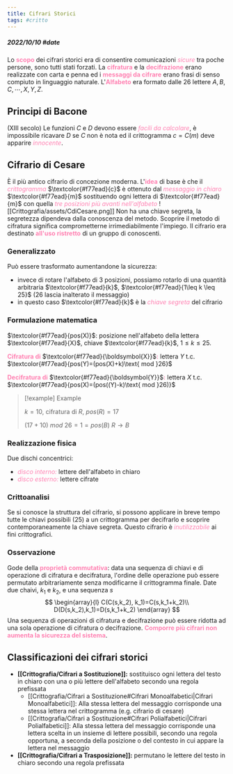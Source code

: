 ```yaml
---
title: Cifrari Storici
tags: #critto
---
```

##### 2022/10/10 #date 
Lo <span style="color:#ff82b2"><b>scopo</b></span> dei cifrari storici era di consentire comunicazioni <span style="color:#ff82b2"><i>sicure</i></span> tra poche persone, sono tutti stati forzati. La <span style="color:#ff82b2"><b>cifratura</b></span> e la <span style="color:#ff82b2"><b>decifrazione</b></span> erano realizzate con carta e penna ed i <span style="color:#ff82b2"><b>messaggi da cifrare</b></span> erano frasi di senso compiuto in linguaggio naturale. L'<span style="color:#ff82b2"><b>Alfabeto</b></span> era formato dalle 26 lettere $A,B,C,\cdots,X,Y,Z$.
## Principi di Bacone
(XIII secolo)
Le funzioni $C$ e $D$ devono essere <span style="color:#ff82b2"><i>facili da calcolare</i></span>, è impossibile ricavare $D$ se $C$ non è nota ed il crittogramma $c=C(m)$ deve apparire <span style="color:#ff82b2"><i>innocente</i></span>.
## Cifrario di Cesare
È il più antico cifrario di concezione moderna. L'<span style="color:#ff82b2"><b>idea</b></span> di base è che il <span style="color:#ff82b2"><i>crittogramma</i></span> $\textcolor{#f77ead}{c}$ è ottenuto dal <span style="color:#ff82b2"><i>messaggio in chiaro</i></span> $\textcolor{#f77ead}{m}$ sostituendo ogni lettera di $\textcolor{#f77ead}{m}$ con quella <span style="color:#ff82b2"><i>tre posizioni più avanti nell'alfabeto</i></span>
![[Crittografia/assets/CdiCesare.png]]
Non ha una chiave segreta, la segretezza dipendeva dalla conoscenza del metodo. Scoprire il metodo di cifratura significa comprometterne irrimediabilmente l'impiego. Il cifrario era destinato <span style="color:#ff82b2"><b>all'uso ristretto</b></span> di un gruppo di conoscenti.
### Generalizzato
Può essere trasformato aumentandone la sicurezza:
* invece di rotare l'alfabeto di 3 posizioni, possiamo rotarlo di una quantità arbitraria $\textcolor{#f77ead}{k}$, $\textcolor{#f77ead}{1\leq k \leq 25}$ (26 lascia inalterato il messaggio)
* in questo caso $\textcolor{#f77ead}{k}$ è la <span style="color:#ff82b2"><i>chiave segreta</i></span> del cifrario
### Formulazione matematica
$\textcolor{#f77ead}{pos(X)}$: posizione nell'alfabeto della lettera $\textcolor{#f77ead}{X}$, chiave $\textcolor{#f77ead}{k}$, $1\leq k \leq 25$.

<span style="color:#ff82b2"><b>Cifratura di</b></span> $\textcolor{#f77ead}{\boldsymbol{X}}$<span style="color:#ff82b2"><b>:</b></span> lettera $Y$ t.c. $\textcolor{#f77ead}{pos(Y)=(pos(X)+k)\text{ mod }26}$

<span style="color:#ff82b2"><b>Decifratura di</b></span> $\textcolor{#f77ead}{\boldsymbol{Y}}$<span style="color:#ff82b2"><b>:</b></span> lettera $X$ t.c. $\textcolor{#f77ead}{pos(X)=(pos((Y)-k)\text{ mod }26)}$
> [!example] Example 
> 
>$k=10$, cifratura di $R$, $pos(R)=17$
>
>$(17+10)\:mod\:26=1=pos(B)$           $R\to B$
### Realizzazione fisica
Due dischi concentrici:
- <span style="color:#ff82b2"><i>disco interno:</i></span> lettere dell'alfabeto in chiaro
- <span style="color:#ff82b2"><i>disco esterno:</i></span> lettere cifrate
### Crittoanalisi
Se si conosce la struttura del cifrario, si possono applicare in breve tempo tutte le chiavi possibili ($25$) a un crittogramma per decifrarlo e scoprire contemporaneamente la chiave segreta. Questo cifrario è <span style="color:#ff82b2"><i>inutilizzabile</i></span> ai fini crittografici.
### Osservazione
Gode della <span style="color:#ff82b2"><b>proprietà commutativa</b></span>: data una sequenza di chiavi e di operazione di cifratura e decifratura, l'ordine delle operazione può essere permutato arbitrariamente senza modificarne il crittogramma finale.
Date due chaivi, $k_1$ e $k_2$, e una sequenza $s$
$$
\begin{array}{l}
	C(C(s,k_2), k_1)=C(s,k_1+k_2)\\
	D(D(s,k_2),k_1)=D(s,k_1+k_2)
\end{array}
$$
Una sequenza di operazioni di cifratura e decifrazione può essere ridotta ad una sola operazione di cifratura o decifrazione. <span style="color:#ff82b2"><b>Comporre più cifrari non aumenta la sicurezza del sistema</b></span>.
## Classificazioni dei cifrari storici
- **[[Crittografia/Cifrari a Sostituzione]]:** sostituisco ogni lettera del testo in chiaro con una o più lettere dell'alfabeto secondo una regola prefissata
	- [[Crittografia/Cifrari a Sostituzione#Cifrari Monoalfabetici|Cifrari Monoalfabetici]]: Alla stessa lettera del messaggio corrisponde una stessa lettera nel crittogramma (e.g. cifrario di cesare)
	- [[Crittografia/Cifrari a Sostituzione#Cifrari Polialfabetici|Cifrari Polialfabetici]]: Alla stessa lettera del messaggio corrisponde una lettera scelta in un insieme di lettere possibili, secondo una regola opportuna, a seconda della posizione o del contesto in cui appare la lettera nel messaggio
- **[[Crittografia/Cifrari a Trasposizione]]:** permutano le lettere del testo in chiaro secondo una regola prefissata
